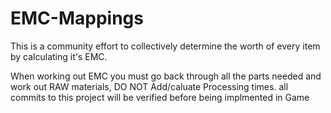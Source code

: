 # EMC-Mappings
This is a community effort to collectively determine the worth of every item by calculating it's EMC.

When working out EMC you must go back through all the parts needed and work out RAW materials, DO NOT Add/caluate Processing times.
all commits to this project will be verified before being implmented in Game
